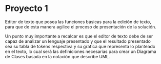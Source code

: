 # Proyecto 1
Editor de texto que posea las funciones básicas para la edición de texto, para que de esta manera agilice el proceso de presentación de la solución.

Un punto muy importante a recalcar es que el editor de texto debe de ser capaz de analizar un lenguaje presentado y que el resultado presentado sea su tabla de tokens respectiva y su grafica que representa lo planteado en el texto, lo cual será las definiciones necesarias para crear un Diagrama de Clases basada en la notación que describe UML.
